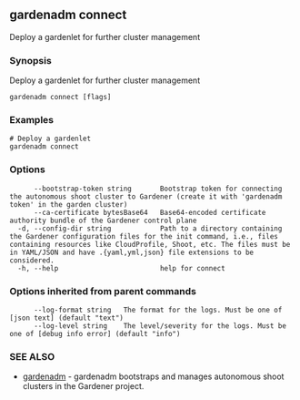 ## gardenadm connect

Deploy a gardenlet for further cluster management

### Synopsis

Deploy a gardenlet for further cluster management

```
gardenadm connect [flags]
```

### Examples

```
# Deploy a gardenlet
gardenadm connect
```

### Options

```
      --bootstrap-token string       Bootstrap token for connecting the autonomous shoot cluster to Gardener (create it with 'gardenadm token' in the garden cluster)
      --ca-certificate bytesBase64   Base64-encoded certificate authority bundle of the Gardener control plane
  -d, --config-dir string            Path to a directory containing the Gardener configuration files for the init command, i.e., files containing resources like CloudProfile, Shoot, etc. The files must be in YAML/JSON and have .{yaml,yml,json} file extensions to be considered.
  -h, --help                         help for connect
```

### Options inherited from parent commands

```
      --log-format string   The format for the logs. Must be one of [json text] (default "text")
      --log-level string    The level/severity for the logs. Must be one of [debug info error] (default "info")
```

### SEE ALSO

* [gardenadm](gardenadm.md)	 - gardenadm bootstraps and manages autonomous shoot clusters in the Gardener project.

